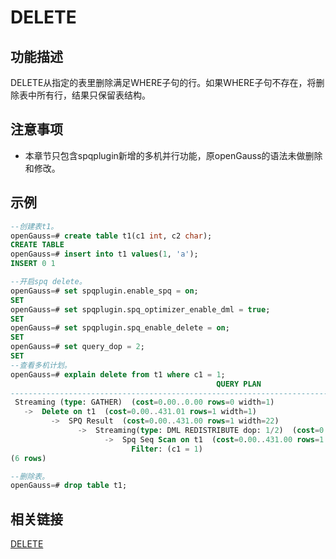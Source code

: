 # DELETE

## 功能描述
DELETE从指定的表里删除满足WHERE子句的行。如果WHERE子句不存在，将删除表中所有行，结果只保留表结构。

## 注意事项

-   本章节只包含spqplugin新增的多机并行功能，原openGauss的语法未做删除和修改。

## 示例

```sql
--创建表t1。
openGauss=# create table t1(c1 int, c2 char);
CREATE TABLE
openGauss=# insert into t1 values(1, 'a');
INSERT 0 1

--开启spq delete。
openGauss=# set spqplugin.enable_spq = on;
SET
openGauss=# set spqplugin.spq_optimizer_enable_dml = true;
SET
openGauss=# set spqplugin.spq_enable_delete = on;
SET
openGauss=# set query_dop = 2;
SET
--查看多机计划。
openGauss=# explain delete from t1 where c1 = 1;
                                              QUERY PLAN
---------------------------------------------------------------------------------------------------
 Streaming (type: GATHER)  (cost=0.00..0.00 rows=0 width=1)
   ->  Delete on t1  (cost=0.00..431.01 rows=1 width=1)
         ->  SPQ Result  (cost=0.00..431.00 rows=1 width=22)
               ->  Streaming(type: DML REDISTRIBUTE dop: 1/2)  (cost=0.00..431.00 rows=1 width=11)
                     ->  Spq Seq Scan on t1  (cost=0.00..431.00 rows=1 width=11)
                           Filter: (c1 = 1)
(6 rows)

--删除表。
openGauss=# drop table t1;
```

## 相关链接

[DELETE](../SQLReference/DELETE.md)